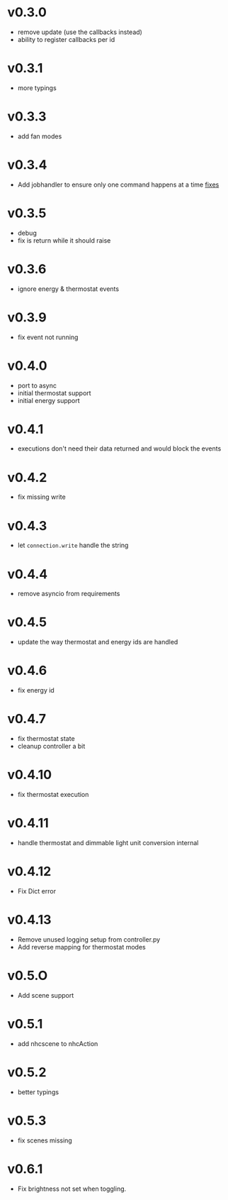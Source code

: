 # v0.3.0

- remove update (use the callbacks instead)
- ability to register callbacks per id

# v0.3.1

- more typings

# v0.3.3

- add fan modes

# v0.3.4

- Add jobhandler to ensure only one command happens at a time [fixes](https://github.com/home-assistant/core/issues/134840)

# v0.3.5

- debug
- fix is return while it should raise

# v0.3.6

- ignore energy & thermostat events

# v0.3.9

- fix event not running

# v0.4.0

- port to async
- initial thermostat support
- initial energy support

# v0.4.1

- executions don't need their data returned and would block the events

# v0.4.2

- fix missing write

# v0.4.3

- let `connection.write` handle the string

# v0.4.4

- remove asyncio from requirements

# v0.4.5

- update the way thermostat and energy ids are handled

# v0.4.6

- fix energy id

# v0.4.7

- fix thermostat state
- cleanup controller a bit

# v0.4.10

- fix thermostat execution

# v0.4.11

- handle thermostat and dimmable light unit conversion internal

# v0.4.12

- Fix Dict error

# v0.4.13

- Remove unused logging setup from controller.py
- Add reverse mapping for thermostat modes

# v0.5.O

- Add scene support

# v0.5.1

- add nhcscene to nhcAction

# v0.5.2

- better typings

# v0.5.3

- fix scenes missing

# v0.6.1

- Fix brightness not set when toggling.

